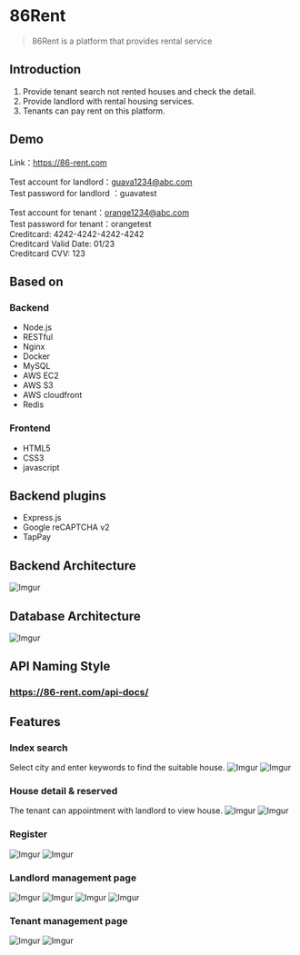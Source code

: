 # 86Rent

> 86Rent is a platform that provides rental service

## Introduction
1. Provide tenant search not rented houses and check the detail.
2. Provide landlord with rental housing services.
3. Tenants can pay rent on this platform.

## Demo
Link：https://86-rent.com <br>

Test account for landlord：guava1234@abc.com <br>
Test password for landlord ：guavatest <br>

Test account for tenant：orange1234@abc.com <br>
Test password for tenant：orangetest <br>
Creditcard: 4242-4242-4242-4242 <br>
Creditcard Valid Date: 01/23 <br>
Creditcard CVV: 123 <br>

## Based on
### Backend
- Node.js
- RESTful
- Nginx
- Docker
- MySQL
- AWS EC2
- AWS S3
- AWS cloudfront
- Redis

### Frontend
- HTML5
- CSS3
- javascript

## Backend plugins
- Express.js
- Google reCAPTCHA v2
- TapPay

## Backend Architecture
![Imgur](https://i.imgur.com/nMM0hjH.png)

## Database Architecture
![Imgur](https://i.imgur.com/G075d7M.png)

## API Naming Style
### https://86-rent.com/api-docs/

## Features

### Index search
Select city and enter keywords to find the suitable house.
![Imgur](https://i.imgur.com/HwrYiH6.png)
![Imgur](https://i.imgur.com/gi2zXaS.png)

### House detail & reserved
The tenant can appointment with landlord to view house.
![Imgur](https://i.imgur.com/uXSCsFe.png)
![Imgur](https://i.imgur.com/Kbqrs1V.png)

### Register
![Imgur](https://i.imgur.com/ToA2WPt.png)
![Imgur](https://i.imgur.com/F4Ln4kU.png)

### Landlord management page
![Imgur](https://i.imgur.com/IWLs2dk.png)
![Imgur](https://i.imgur.com/LLUlgnP.png)
![Imgur](https://i.imgur.com/mJkpsgm.png)
![Imgur](https://i.imgur.com/eoNtcq7.png)

### Tenant management page
![Imgur](https://i.imgur.com/CXqz1rT.png)
![Imgur](https://i.imgur.com/gKFIUov.png)